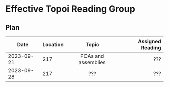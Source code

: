 # Effective Topoi Reading Group

## Plan


| Date       | Location |     Topic             |  Assigned Reading |
|------------|----------|:---------------------:|------------------:|
| 2023-09-21 |  217     | PCAs and assemblies   | ???               |
| 2023-09-28 |  217     | ???                   | ???               |
